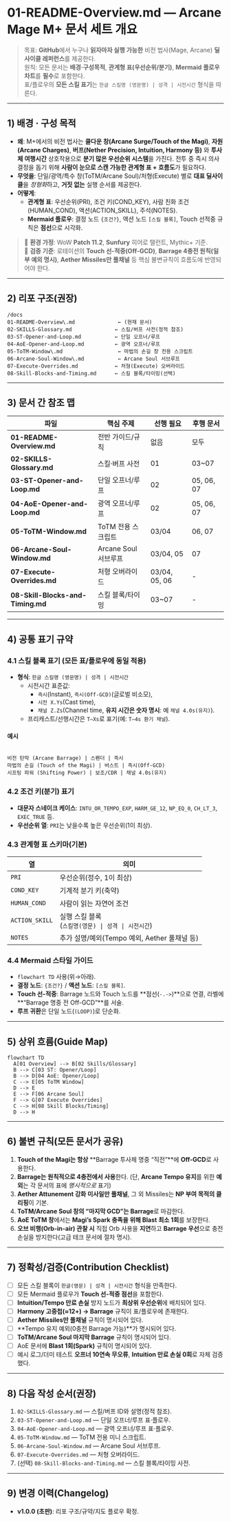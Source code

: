 # 01-README-Overview.md — Arcane Mage M+ 문서 세트 개요

> 목표: **GitHub**에서 누구나 **읽자마자 실행 가능한** 비전 법사(Mage, Arcane) **딜사이클 레퍼런스**를 제공한다.  
> 원칙: 모든 문서는 **배경·구성목적**, **관계형 표(우선순위/분기)**, **Mermaid 플로우 차트**를 **필수**로 포함한다.  
> 표/플로우의 **모든 스킬 표기**는 `한글 스킬명 (영문명) | 성격 | 시전시간` 형식을 따른다.

---

## 1) 배경 · 구성 목적

- **왜**: M+에서의 비전 법사는 **쿨다운 창(Arcane Surge/Touch of the Magi)**, **자원(Arcane Charges)**, **버프(Nether Precision, Intuition, Harmony 등)** 와 **투사체 여행시간** 상호작용으로 **분기 많은 우선순위 시스템**을 가진다. 전투 중 즉시 의사결정을 돕기 위해 **사람이 눈으로 스캔 가능한 관계형 표 + 흐름도**가 필요하다.
- **무엇을**: 단일/광역/특수 창(ToTM/Arcane Soul)/처형(Execute) 별로 **대표 딜사이클**을 *정형화*하고, **거짓 없는** 실행 순서를 제공한다.
- **어떻게**:  
  - **관계형 표**: 우선순위(PRI), 조건 키(COND_KEY), 사람 친화 조건(HUMAN_COND), 액션(ACTION_SKILL), 주석(NOTES).  
  - **Mermaid 플로우**: 결정 노드 `{조건?}`, 액션 노드 `[스킬 블록]`, Touch 선적중 규칙은 **점선**으로 시각화.

> 📌 **환경 가정**: WoW **Patch 11.2**, **Sunfury** 히어로 탤런트, Mythic+ 기준.  
> 📌 **검증 기준**: 로테이션의 **Touch 선-적중(Off-GCD)**, **Barrage 4충전 원칙(일부 예외 명시)**, **Aether Missiles만 풀채널** 등 핵심 불변규칙이 흐름도에 반영되어야 한다.

---

## 2) 리포 구조(권장)

```text
/docs
01-README-Overview\.md              ← (현재 문서)
02-SKILLS-Glossary.md              ← 스킬/버프 사전(정적 참조)
03-ST-Opener-and-Loop.md           ← 단일 오프너/루프
04-AoE-Opener-and-Loop.md          ← 광역 오프너/루프
05-ToTM-Window\.md                  ← 마법의 손길 창 전용 스크립트
06-Arcane-Soul-Window\.md           ← Arcane Soul 서브루프
07-Execute-Overrides.md            ← 처형(Execute) 오버라이드
08-Skill-Blocks-and-Timing.md      ← 스킬 블록/타이밍(선택)

```

---

## 3) 문서 간 참조 맵

| 파일 | 핵심 주제 | 선행 필요 | 후행 문서 |
|---|---|---|---|
| **01-README-Overview.md** | 전반 가이드/규칙 | 없음 | 모두 |
| **02-SKILLS-Glossary.md** | 스킬·버프 사전 | 01 | 03~07 |
| **03-ST-Opener-and-Loop.md** | 단일 오프너/루프 | 02 | 05, 06, 07 |
| **04-AoE-Opener-and-Loop.md** | 광역 오프너/루프 | 02 | 05, 06, 07 |
| **05-ToTM-Window.md** | ToTM 전용 스크립트 | 03/04 | 06, 07 |
| **06-Arcane-Soul-Window.md** | Arcane Soul 서브루프 | 03/04, 05 | 07 |
| **07-Execute-Overrides.md** | 처형 오버라이드 | 03/04, 05, 06 | - |
| **08-Skill-Blocks-and-Timing.md** | 스킬 블록/타이밍 | 03~07 | - |

---

## 4) 공통 표기 규약

### 4.1 스킬 블록 표기 (모든 표/플로우에 동일 적용)

- **형식**: `한글 스킬명 (영문명) | 성격 | 시전시간`
  - 시전시간 표준값:
    - `즉시`(Instant), `즉시(Off-GCD)`(글로벌 비소모),
    - `시전 X.Ys`(Cast time),  
    - `채널 Z.Zs`(Channel time, **유지 시간은 숫자 명시**: 예 `채널 4.0s(유지)`).
  - 프리캐스트/선행시간은 `T–Xs`로 표기(예: `T–4s 환기 채널`).

#### 예시

```text

비전 탄막 (Arcane Barrage) | 스펜더 | 즉시
마법의 손길 (Touch of the Magi) | 버스트 | 즉시(Off-GCD)
시프팅 파워 (Shifting Power) | 보조/CDR | 채널 4.0s(유지)

```

### 4.2 조건 키(분기) 표기

- **대문자 스네이크 케이스**: `INTU_OR_TEMPO_EXP`, `HARM_GE_12`, `NP_EQ_0`, `CH_LT_3`, `EXEC_TRUE` 등.
- **우선순위 열**: `PRI`는 낮을수록 높은 우선순위(1이 최상).

### 4.3 관계형 표 스키마(기본)

| 열 | 의미 |
|---|---|
| `PRI` | 우선순위(정수, 1이 최상) |
| `COND_KEY` | 기계적 분기 키(축약) |
| `HUMAN_COND` | 사람이 읽는 자연어 조건 |
| `ACTION_SKILL` | 실행 스킬 블록<br>(`스킬명(영문) \| 성격 \| 시전시간`) |
| `NOTES` | 추가 설명/예외(Tempo 예외, Aether 풀채널 등) |

### 4.4 Mermaid 스타일 가이드

- `flowchart TD` 사용(위→아래).  
- **결정 노드**: `{조건?}` / **액션 노드**: `[스킬 블록]`.  
- **Touch 선-적중**: Barrage 노드와 Touch 노드를 **점선(`-.->`)**으로 연결, 라벨에 **“Barrage 명중 전 Off-GCD”**를 서술.  
- **루프 귀환**은 단일 노드(`(LOOP)`)로 단순화.

---

## 5) 상위 흐름(Guide Map)

```mermaid
flowchart TD
  A[01 Overview] --> B[02 Skills/Glossary]
  B --> C[03 ST: Opener/Loop]
  B --> D[04 AoE: Opener/Loop]
  C --> E[05 ToTM Window]
  D --> E
  E --> F[06 Arcane Soul]
  F --> G[07 Execute Overrides]
  C --> H[08 Skill Blocks/Timing]
  D --> H
````

---

## 6) 불변 규칙(모든 문서가 공유)

1. **Touch of the Magi는 항상** \*\*Barrage 투사체 명중 “직전”\*\*에 **Off-GCD**로 사용한다.
2. **Barrage는 원칙적으로 4충전에서 사용**한다. (단, **Arcane Tempo 유지**를 위한 **예외**는 각 문서의 표에 *명시적으로* 표기)
3. **Aether Attunement 강화 미사일만 풀채널**, 그 외 Missiles는 **NP 부여 목적의 클리핑**이 기본.
4. **ToTM/Arcane Soul 창의 “마지막 GCD”는 Barrage**로 마감한다.
5. **AoE ToTM 창**에서는 **Magi’s Spark 충족을 위해 Blast 최소 1회**를 보장한다.
6. **오브 비행(Orb-in-air) 관찰 시** 직접 Orb 사용을 **지연**하고 **Barrage 우선**으로 충전 손실을 방지한다(고급 테크 문서에 절차 명시).

---

## 7) 정확성/검증(Contribution Checklist)

- [ ] 모든 스킬 블록이 `한글(영문) | 성격 | 시전시간` 형식을 만족한다.
- [ ] 모든 Mermaid 플로우가 **Touch 선-적중 점선**을 포함한다.
- [ ] **Intuition/Tempo 만료 손실** 방지 노드가 **최상위 우선순위**에 배치되어 있다.
- [ ] **Harmony 고중첩(≈12+) → Barrage** 규칙이 표/플로우에 존재한다.
- [ ] **Aether Missiles만 풀채널** 규칙이 명시되어 있다.
- [ ] **Tempo 유지 예외(0충전 Barrage 가능)**가 명시되어 있다.
- [ ] **ToTM/Arcane Soul 마지막 Barrage** 규칙이 명시되어 있다.
- [ ] AoE 문서에 **Blast 1회(Spark)** 규칙이 명시되어 있다.
- [ ] 예시 로그/더미 테스트 **오프너 10연속 무오류**, **Intuition 만료 손실 0회**로 자체 검증했다.

---

## 8) 다음 작성 순서(권장)

1. `02-SKILLS-Glossary.md` — 스킬/버프 ID와 설명(정적 참조).
2. `03-ST-Opener-and-Loop.md` — 단일 오프너/루프 표·플로우.
3. `04-AoE-Opener-and-Loop.md` — 광역 오프너/루프 표·플로우.
4. `05-ToTM-Window.md` — ToTM 전용 미니 스크립트.
5. `06-Arcane-Soul-Window.md` — Arcane Soul 서브루프.
6. `07-Execute-Overrides.md` — 처형 오버라이드.
7. (선택) `08-Skill-Blocks-and-Timing.md` — 스킬 블록/타이밍 사전.

---

## 9) 변경 이력(Changelog)

- **v1.0.0 (초판)**: 리포 구조/규약/지도 플로우 확정.

```text
```

